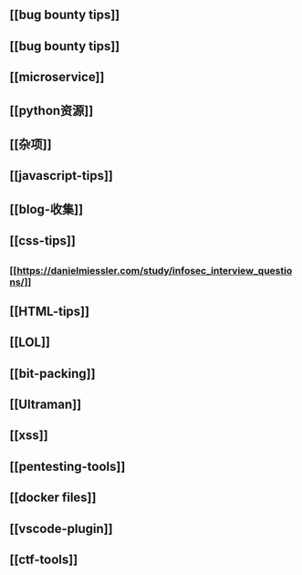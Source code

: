 ## [[bug bounty tips]]
## [[bug bounty tips]]
## [[microservice]]
## [[python资源]]
## [[杂项]]
## [[javascript-tips]]
## [[blog-收集]]
## [[css-tips]]
##
###
### [[https://danielmiessler.com/study/infosec_interview_questions/]]
## [[HTML-tips]]
## [[LOL]]
## [[bit-packing]]
## [[Ultraman]]
## [[xss]]
## [[pentesting-tools]]
## [[docker files]]
## [[vscode-plugin]]
## [[ctf-tools]]
